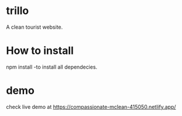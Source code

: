 # trillo
A clean tourist website.

# How to install
npm install
-to install all dependecies.

# demo
check live demo at https://compassionate-mclean-415050.netlify.app/
